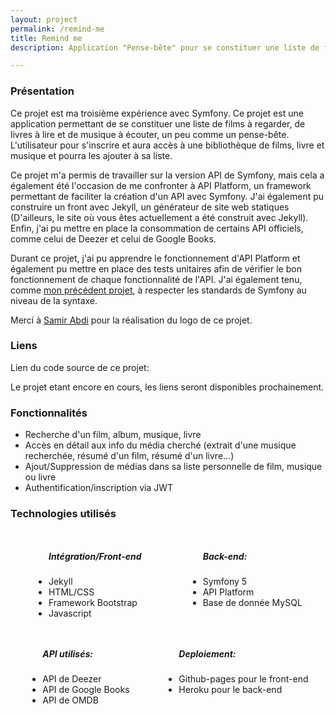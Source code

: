 ```yaml
---
layout: project
permalink: /remind-me
title: Remind me
description: Application "Pense-bête" pour se constituer une liste de films à voir, livres à lire et musique à écouter.

---
```


<h3>Présentation</h3>
<p>Ce projet est ma troisième expérience avec Symfony. Ce projet est une application permettant de se constituer une liste de films à regarder, de livres à lire et de musique à écouter, un peu comme un pense-bête. L'utilisateur pour s'inscrire et aura accès à une bibliothèque de films, livre et musique et pourra les ajouter à sa liste.</p>
<p>Ce projet m'a permis de travailler sur la version API de Symfony, mais cela a également été l'occasion de me confronter à API Platform, un framework permettant de faciliter la création d'un API avec Symfony. J'ai également pu construire un front avec Jekyll, un générateur de site web statiques (D'ailleurs, le site où vous êtes actuellement a été construit avec Jekyll). Enfin, j'ai pu mettre en place la consommation de certains API officiels, comme celui de Deezer et celui de Google Books.</p>
<p>Durant ce projet, j'ai pu apprendre le fonctionnement d'API Platform et également pu mettre en place des tests unitaires afin de vérifier le bon fonctionnement de chaque fonctionnalité de l'API. J'ai également tenu, comme <a href="/quiver"> mon précédent projet</a>, à respecter les standards de Symfony au niveau de la syntaxe.</p>
<p>Merci à <a target="_blank" href="https://www.behance.net/samitcourt5917">Samir Abdi</a> pour la réalisation du logo de ce projet.</p>
<h3>Liens</h3>
<p>Lien du code source de ce projet:</p>
<p>Le projet etant encore en cours, les liens seront disponibles prochainement.</p>
<!-- <ul>
    <li>
        <p><i class="icon solid fa-desktop"></i>  Partie front-end : <a href="https://github.com/AlexandreRavichandran/Remind-me-frontend" target="_blank" class="icon brands fa-github"><span class="label">Github</span></a></p>
    </li>
    <li>
        <p><i class="icon solid fa-server"></i> Partie back-end : <a href="https://github.com/AlexandreRavichandran/Remind-me-backend" target="_blank" class="icon brands fa-github"><span class="label">Github</span></a></p>
    </li>
</ul>
<p>Lien du projet: <a href="https://alexandreravichandran.github.io/Remind-Me-frontend" target="_blank" class="icon brands"><i class="fas fa-rocket"></i></a></p>
<p>Lien de la partie back du projet: <a href="https://remind-me-api.herokuapp.com/" target="_blank" class="icon brands"><i class="fas fa-rocket"></i></a></p> -->

<h3> Fonctionnalités </h3>
<ul>
    <li>Recherche d'un film, album, musique, livre</li>
    <li>Accès en détail aux info du média cherché (extrait d'une musique recherchée, résumé d'un film, résumé d'un livre...)
    </li>     
    <li>Ajout/Suppression de médias dans sa liste personnelle de film, musique ou livre</li>
    <li>Authentification/inscription via JWT</li>
</ul>

<h3> Technologies utilisés </h3>
<div style="display:flex;justify-content:space-around;flex-wrap:wrap;">
    <ul>
        <h5>Intégration/Front-end</h5>
        <li>Jekyll</li>
        <li>HTML/CSS</li>
        <li>Framework Bootstrap</li>
        <li>Javascript</li>
    </ul>
    <ul>
        <h5>Back-end:</h5>
        <li>Symfony 5</li>
        <li>API Platform</li>
        <li>Base de donnée MySQL</li>
    </ul>
    <ul>
        <h5>API utilisés: </h5>
        <li>API de Deezer</li>
        <li>API de Google Books</li>
        <li>API de OMDB</li>
    </ul>
    <ul>
        <h5>Deploiement:</h5>
        <li>Github-pages pour le front-end</li>
        <li>Heroku pour le back-end </li>
    </ul>
</div>